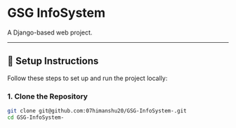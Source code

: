 # GSG InfoSystem

A Django-based web project.

---

## 🚀 Setup Instructions

Follow these steps to set up and run the project locally:

### 1. Clone the Repository

```bash
git clone git@github.com:07himanshu20/GSG-InfoSystem-.git
cd GSG-InfoSystem-
